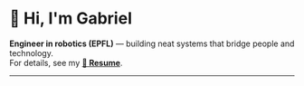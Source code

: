 <!-- Profile Header -->
<h1 align="left"> 👋 Hi, I'm Gabriel</h1>

**Engineer in robotics (EPFL)** — building neat systems that bridge people and technology.  
For details, see my **[📄 Resume](./resume.pdf)**.

---
